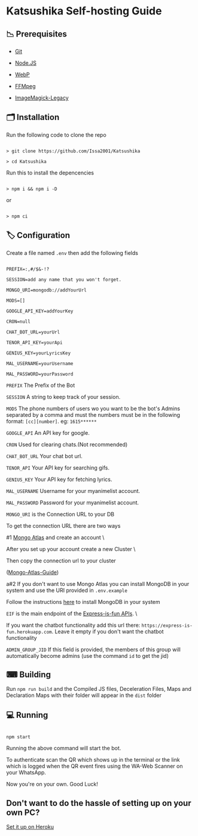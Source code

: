 # Katsushika Self-hosting Guide

## 📉 Prerequisites

- [Git](https://git-scm.com/)

- [Node.JS](https://nodejs.org/en/)

- [WebP](https://developers.google.com/speed/webp/download)

- [FFMpeg](https://ffmpeg.org/download.html)

- [ImageMagick-Legacy](https://imagemagick.org/index.php)

## 🗂 Installation

Run the following code to clone the repo

```SH

> git clone https://github.com/Issa2001/Katsushika

> cd Katsushika

```

Run this to install the depencencies

```SH

> npm i && npm i -D

```

or

```SH

> npm ci

```

## 🏷 Configuration

Create a file named `.env` then add the following fields

```env

PREFIX=:,#/$&-!?

SESSION=add any name that you won't forget.

MONGO_URI=mongodb://addYourUrl

MODS=[]

GOOGLE_API_KEY=addYourKey

CRON=null

CHAT_BOT_URL=yourUrl

TENOR_API_KEY=yourApi

GENIUS_KEY=yourLyricsKey

MAL_USERNAME=yourUsername

MAL_PASSWORD=yourPassword

```

`PREFIX` The Prefix of the Bot <br>

`SESSION` A string to keep track of your session.

`MODS` The phone numbers of users wo you want to be the bot's Admins separated by a comma and must the numbers must be in the following format: `[cc][number]`. eg: `1615******`<br>

`GOOGLE_API` An API key for google.

`CRON` Used for clearing chats.(Not recommended)

`CHAT_BOT_URL` Your chat bot url.

`TENOR_API` Your API key for searching gifs.

`GENIUS_KEY` Your API key for fetching lyrics.

`MAL_USERNAME` Username for your myanimelist account.

`MAL_PASSWORD` Password for your myanimelist account.

`MONGO_URI` is the Connection URL to your DB

To get the connection URL there are two ways

#1 [Mongo Atlas](http://mongodb.com/cloud/atlas) and create an account \

After you set up your account create a new Cluster \

Then copy the connection url to your cluster

([Mongo-Atlas-Guide](https://github.com/Issa2001/Katsushika-guides/blob/main/Mongo-Atlas-guide.md))

a#2 If you don't want to use Mongo Atlas you can install MongoDB in your system and use the URI provided in `.env.example`

Follow the instructions [here](https://docs.mongodb.com/manual/installation/) to install MongoDB in your system

`EIF` is the main endpoint of the [Express-is-fun APIs](https://express-is-fun.herokuapp.com/api). \

If you want the chatbot functionality add this url there: `https://express-is-fun.herokuapp.com`. Leave it empty if you don't want the chatbot functionality

`ADMIN_GROUP_JID` If this field is provided, the members of this group will automatically become admins (use the command `id` to get the jid)

## ⌨ Building

Run `npm run build` and the Compiled JS files, Deceleration Files, Maps and Declaration Maps with their folder will appear in the `dist` folder

## 💻 Running

```SH

npm start

```

Running the above command will start the bot. 

To authenticate scan the QR which shows up in the terminal or the link which is logged when the QR event fires using the WA-Web Scanner on your WhatsApp.

Now you're on your own. Good Luck!

## Don't want to do the hassle of setting up on your own PC?

[Set it up on Heroku](https://github.com/Issa2001/AsunaBotto-guides/blob/main/Heroku-Deploy-Guide.md)

